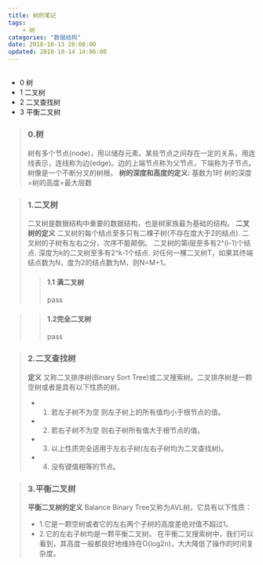 ```yaml
---
title: 树的笔记
tags: 
	- 树
categories: "数据结构"
date: 2018-10-13 20:08:00
updated: 2018-10-14 14:06:00
---
```


##

- 0 树
- 1 二叉树
- 2 二叉查找树
- 3 平衡二叉树

> ### 0.树
>树有多个节点(node)，用以储存元素。某些节点之间存在一定的关系，用连线表示，连线称为边(edge)。边的上端节点称为父节点，下端称为子节点。树像是一个不断分叉的树根。
**树的深度和高度的定义:**
基数为1时 树的深度=树的高度=最大层数

> ### 1.二叉树
>二叉树是数据结构中重要的数据结构，也是树家族最为基础的结构。
**二叉树的定义**
二叉树的每个结点至多只有二棵子树(不存在度大于2的结点).
二叉树的子树有左右之分，次序不能颠倒。
二叉树的第i层至多有2^(i-1)个结点.
深度为k的二叉树至多有2^k-1个结点.
对任何一棵二叉树T，如果其终端结点数为N，度为2的结点数为M，则N=M+1。
>>#### 1.1 满二叉树
>>pass

>>#### 1.2完全二叉树
>>pass


>### 2.二叉查找树
>**定义** 
又称二叉排序树(Binary Sort Tree)或二叉搜索树。二叉排序树是一颗空树或者是具有以下性质的树。
> - 1. 若左子树不为空 则左子树上的所有值均小于根节点的值。
> - 2. 若右子树不为空 则右子树所有值大于根节点的值。
> - 3. 以上性质完全适用于左右子树(左右子树均为二叉查找树)。
> - 4. 没有键值相等的节点。 


> ### 3.平衡二叉树
>**平衡二叉树的定义**
>Balance Binary Tree又称为AVL树。它具有以下性质：
> - 1.它是一颗空树或者它的左右两个子树的高度差绝对值不超过1。
> - 2.它的左右子树均是一颗平衡二叉树。
>在平衡二叉搜索树中，我们可以看到，其高度一般都良好地维持在O(log2n)，大大降低了操作的时间复杂度。



